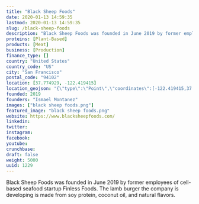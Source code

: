 ```yaml
---
title: "Black Sheep Foods"
date: 2020-01-13 14:59:35
lastmod: 2020-01-13 14:59:35
slug: /black-sheep-foods
description: "Black Sheep Foods was founded in June 2019 by former employees of cell-based seafood startup Finless Foods. The lamb burger the company is developing is made from soy protein, coconut oil, and natural flavors."
proteins: [Plant-Based]
products: [Meat]
business: [Production]
finance_type: []
country: "United States"
country_code: "US"
city: "San Francisco"
postal_code: "94102"
location: [37.774929, -122.419415]
location_geojson: "{\"type\":\"Point\",\"coordinates\":[-122.419415,37.774929]}"
founded: 2019
founders: "Ismael Montanez"
images: ["black sheep foods.png"]
featured_image: "black sheep foods.png"
website: https://www.blacksheepfoods.com/
linkedin: 
twitter: 
instagram: 
facebook: 
youtube: 
crunchbase: 
draft: false
weight: 5000
uuid: 1229
---
```

Black Sheep Foods was founded in June 2019 by former employees of cell-based seafood startup Finless Foods. The lamb burger the company is developing is made from soy protein, coconut oil, and natural flavors.
